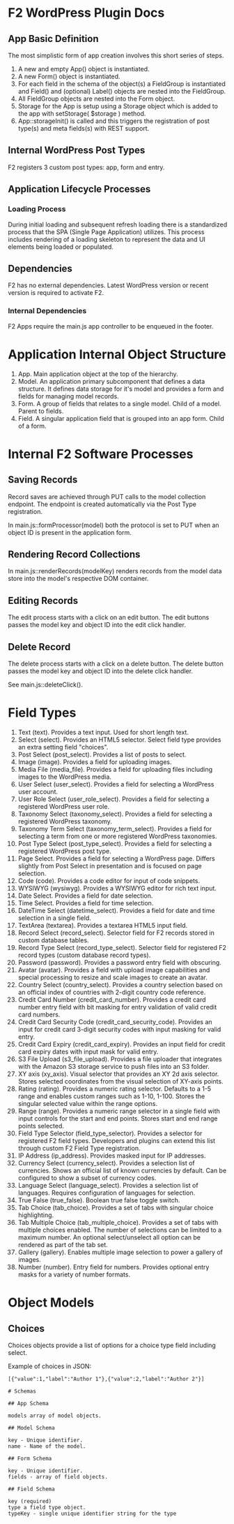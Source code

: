 # F2 WordPress Plugin Docs

## App Basic Definition

The most simplistic form of app creation involves this short series of steps.

1. A new and empty App() object is instantiated.
2. A new Form() object is instantiated.
3. For each field in the schema of the object(s) a FieldGroup is instantiated and Field() and (optional) Label() objects are nested into the FieldGroup.
4. All FieldGroup objects are nested into the Form object.
5. Storage for the App is setup using a Storage object which is added to the app with setStorage( $storage ) method.
6. App::storageInit() is called and this triggers the registration of post type(s) and meta fields(s) with REST support.

## Internal WordPress Post Types

F2 registers 3 custom post types: app, form and entry.

## Application Lifecycle Processes

### Loading Process

During initial loading and subsequent refresh loading there is a standardized process that the SPA (Single Page Application) utilizes. This process includes rendering of a loading skeleton to represent the data and UI elements being loaded or populated.

## Dependencies

F2 has no external dependencies. Latest WordPress version or recent version is required to activate F2.

### Internal Dependencies

F2 Apps require the main.js app controller to be enqueued in the footer.

# Application Internal Object Structure

1. App. Main application object at the top of the hierarchy.
2. Model. An application primary subcomponent that defines a data structure. It defines data storage for it's model and provides a form and fields for managing model records.
3. Form. A group of fields that relates to a single model. Child of a model. Parent to fields.
4. Field. A singular application field that is grouped into an app form. Child of a form.

# Internal F2 Software Processes

## Saving Records

Record saves are achieved through PUT calls to the model collection endpoint. The endpoint is created automatically via the Post Type registration.

In main.js::formProcessor(model) both the protocol is set to PUT when an object ID is present in the application form.

## Rendering Record Collections

In main.js::renderRecords(modelKey) renders records from the model data store into the model's respective DOM container.

## Editing Records
The edit process starts with a click on an edit button. The edit buttons passes the model key and object ID into the edit click handler.

## Delete Record
The delete process starts with a click on a delete button. The delete button passes the model key and object ID into the delete click handler.

See main.js::deleteClick().

# Field Types

1. Text (text). Provides a text input. Used for short length text.
2. Select (select). Provides an HTML5 selector. Select field type provides an extra setting field "choices".
3. Post Select (post_select). Provides a list of posts to select.
4. Image (image). Provides a field for uploading images.
5. Media File (media_file). Provides a field for uploading files including images to the WordPress media.
6. User Select (user_select). Provides a field for selecting a WordPress user account.
7. User Role Select (user_role_select). Provides a field for selecting a registered WordPress user role.
8. Taxonomy Select (taxonomy_select). Provides a field for selecting a registered WordPress taxonomy.
9. Taxonomy Term Select (taxonomy_term_select). Provides a field for selecting a term from one or more registered WordPress taxonomies.
10. Post Type Select (post_type_select). Provides a field for selecting a registered WordPress post type.
11. Page Select. Provides a field for selecting a WordPress page. Differs slightly from Post Select in presentation and is focused on page selection.
12. Code (code). Provides a code editor for input of code snippets.
13. WYSIWYG (wysiwyg). Provides a WYSIWYG editor for rich text input.
14. Date Select. Provides a field for date selection.
15. Time Select. Provides a field for time selection.
16. DateTime Select (datetime_select). Provides a field for date and time selection in a single field.
17. TextArea (textarea). Provides a textarea HTML5 input field.
18. Record Select (record_select). Selector field for F2 records stored in custom database tables.
19. Record Type Select (record_type_select). Selector field for registered F2 record types (custom database record types).
20. Password (password). Provides a password entry field with obscuring.
21. Avatar (avatar). Provides a field with upload image capabilities and special processing to resize and scale images to create an avatar.
22. Country Select (country_select). Provides a country selection based on an official index of countries with 2-digit country code reference.
23. Credit Card Number (credit_card_number). Provides a credit card number entry field with bit masking for entry validation of valid credit card numbers.
24. Credit Card Security Code (credit_card_security_code). Provides an input for credit card 3-digit security codes with input masking for valid entry.
25. Credit Card Expiry (credit_card_expiry). Provides an input field for credit card expiry dates with input mask for valid entry.
26. S3 File Upload (s3_file_upload). Provides a file uploader that integrates with the Amazon S3 storage service to push files into an S3 folder.
27. XY axis (xy_axis). Visual selector that provides an XY 2d axis selector. Stores selected coordinates from the visual selection of XY-axis points.
28. Rating (rating). Provides a numeric rating selector. Defaults to a 1-5 range and enables custom ranges such as 1-10, 1-100. Stores the singular selected value within the range options.
29. Range (range). Provides a numeric range selector in a single field with input controls for the start and end points. Stores start and end range points selected.
30. Field Type Selector (field_type_selector). Provides a selector for registered F2 field types. Developers and plugins can extend this list through custom F2 Field Type registration.
31. IP Address (ip_address). Provides masked input for IP addresses.
32. Currency Select (currency_select). Provides a selection list of currencies. Shows an official list of known currencies by default. Can be configured to show a subset of currency codes.
33. Language Select (language_select). Provides a selection list of languages. Requires configuration of languages for selection.
34. True False (true_false). Boolean true false toggle switch.
35. Tab Choice (tab_choice). Provides a set of tabs with singular choice highlighting.
36. Tab Multiple Choice (tab_multiple_choice). Provides a set of tabs with multiple choices enabled. The number of selections can be limited to a maximum number. An optional select/unselect all option can be rendered as part of the tab set.
37. Gallery (gallery). Enables multiple image selection to power a gallery of images.
38. Number (number). Entry field for numbers. Provides optional entry masks for a variety of number formats.

# Object Models

## Choices
Choices objects provide a list of options for a choice type field including select.

Example of choices in JSON:

	[{"value":1,"label":"Author 1"},{"value":2,"label":"Author 2"}]

	# Schemas

	## App Schema

	models array of model objects.

	## Model Schema

	key - Unique identifier.
	name - Name of the model.

	## Form Schema

	key - Unique identifier.
	fields - array of field objects.

	## Field Schema

	key (required)
	type a field type object.
	typeKey - single unique identifier string for the type
